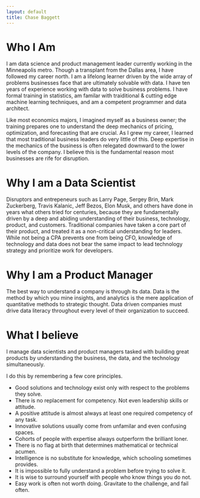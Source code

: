```yaml
---
layout: default
title: Chase Baggett
---
```


# Who I Am
I am data science and product management leader currently working in the Minneapolis metro. Though a transplant from the Dallas area, I have followed my career north. I am a lifelong learner driven by the wide array of problems businesses face that are ultimately solvable with data. I have ten years of experience working with data to solve business problems. I have formal training in statistics, am familar with traiditional & cutting edge machine learning techniques, and am a competent programmer and data architect. 

Like most economics majors, I imagined myself as a business owner; the training prepares one to understand the deep mechanics of pricing, optimization, and forecasting that are crucial. As I grew my career, I learned that most traditional business leaders do very little of this. Deep expertise in the mechanics of the business is often relegated downward to the lower levels of the company. I believe this is the fundamental reason most businesses are rife for disruption. 

# Why I am a Data Scientist
Disruptors and entrepeneurs such as Larry Page, Sergey Brin, Mark Zuckerberg, Travis Kalanic, Jeff Bezos, Elon Musk, and others have done in years what others tried for centuries, because they are fundamentally driven by a deep and abiding understanding of their business, technology, product, and customers. Traditional companies have taken a core part of their product, and treated it as a non-critical understanding for leaders. While not being a CPA prevents one from being CFO, knowledge of technology and data does not bear the same impact to lead technology strategy and prioritize work for developers.

# Why I am a Product Manager
The best way to understand a company is through its data. Data is the method by which you mine insights, and analytics is the mere application of quantitative methods to strategic thought. Data driven companies must drive data literacy throughout every level of their organization to succeed.

# What I believe
I manage data scientists and product managers tasked with building great products by understanding the business, the data, and the technology simultaneously. 

I do this by remembering a few core principles. 

* Good solutions and technology exist only with respect to the problems they solve. 
* There is no replacement for competency. Not even leadership skills or attitude.
* A positive attitude is almost always at least one required competency of any task.
* Innovative solutions usually come from unfamilar and even confusing spaces.
* Cohorts of people with expertise always outperform the brilliant loner.
* There is no flag at birth that determines mathematical or technical acumen.
* Intelligence is no substitute for knowledge, which schooling sometimes provides.
* It is impossible to fully understand a problem before trying to solve it.
* It is wise to surround yourself with people who know things you do not.
* Easy work is often not worth doing. Gravitate to the challenge, and fail often.
